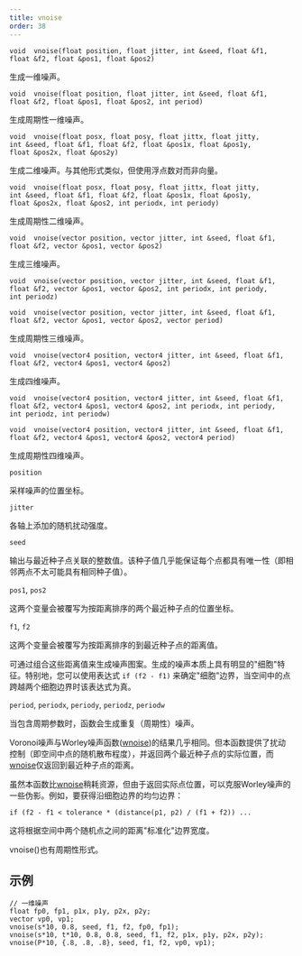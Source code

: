 ```yaml
---
title: vnoise
order: 38
---
```

`void  vnoise(float position, float jitter, int &seed, float &f1, float &f2, float &pos1, float &pos2)`

生成一维噪声。

`void  vnoise(float position, float jitter, int &seed, float &f1, float &f2, float &pos1, float &pos2, int period)`

生成周期性一维噪声。

`void  vnoise(float posx, float posy, float jittx, float jitty, int &seed, float &f1, float &f2, float &pos1x, float &pos1y, float &pos2x, float &pos2y)`

生成二维噪声。与其他形式类似，但使用浮点数对而非向量。

`void  vnoise(float posx, float posy, float jittx, float jitty, int &seed, float &f1, float &f2, float &pos1x, float &pos1y, float &pos2x, float &pos2, int periodx, int periody)`

生成周期性二维噪声。

`void  vnoise(vector position, vector jitter, int &seed, float &f1, float &f2, vector &pos1, vector &pos2)`

生成三维噪声。

`void  vnoise(vector position, vector jitter, int &seed, float &f1, float &f2, vector &pos1, vector &pos2, int periodx, int periody, int periodz)`

`void  vnoise(vector position, vector jitter, int &seed, float &f1, float &f2, vector &pos1, vector &pos2, vector period)`

生成周期性三维噪声。

`void  vnoise(vector4 position, vector4 jitter, int &seed, float &f1, float &f2, vector4 &pos1, vector4 &pos2)`

生成四维噪声。

`void  vnoise(vector4 position, vector4 jitter, int &seed, float &f1, float &f2, vector4 &pos1, vector4 &pos2, int periodx, int periody, int periodz, int periodw)`

`void  vnoise(vector4 position, vector4 jitter, int &seed, float &f1, float &f2, vector4 &pos1, vector4 &pos2, vector4 period)`

生成周期性四维噪声。

`position`

采样噪声的位置坐标。

`jitter`

各轴上添加的随机扰动强度。

`seed`

输出与最近种子点关联的整数值。该种子值几乎能保证每个点都具有唯一性（即相邻两点不太可能具有相同种子值）。

`pos1`, `pos2`

这两个变量会被覆写为按距离排序的两个最近种子点的位置坐标。

`f1`, `f2`

这两个变量会被覆写为按距离排序的到最近种子点的距离值。

可通过组合这些距离值来生成噪声图案。生成的噪声本质上具有明显的"细胞"特征。特别地，您可以使用表达式 `if (f2 - f1)` 来确定"细胞"边界，当空间中的点跨越两个细胞边界时该表达式为真。

`period`, `periodx`, `periody`, `periodz`, `periodw`

当包含周期参数时，函数会生成重复（周期性）噪声。

Voronoi噪声与Worley噪声函数([wnoise](./wnoise "生成Worley（细胞）噪声。"))的结果几乎相同。但本函数提供了扰动控制（即空间中点的随机散布程度），并返回两个最近种子点的实际位置，而[wnoise](./wnoise "生成Worley（细胞）噪声。")仅返回到最近种子点的距离。

虽然本函数比[wnoise](./wnoise "生成Worley（细胞）噪声。")稍耗资源，但由于返回实际点位置，可以克服Worley噪声的一些伪影。例如，要获得沿细胞边界的均匀边界：

```vex
if (f2 - f1 < tolerance * (distance(p1, p2) / (f1 + f2)) ...
```

这将根据空间中两个随机点之间的距离"标准化"边界宽度。

vnoise()也有周期性形式。

## 示例

```vex
// 一维噪声
float fp0, fp1, p1x, p1y, p2x, p2y;
vector vp0, vp1;
vnoise(s*10, 0.8, seed, f1, f2, fp0, fp1);
vnoise(s*10, t*10, 0.8, 0.8, seed, f1, f2, p1x, p1y, p2x, p2y);
vnoise(P*10, {.8, .8, .8}, seed, f1, f2, vp0, vp1);
```
